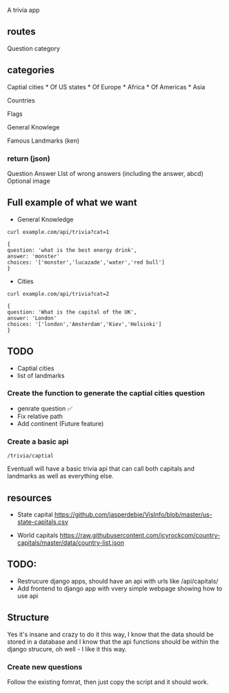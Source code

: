  A trivia app


## routes

Question
category

## categories


Captial cities
    * Of US states
    * Of Europe
    * Africa
    * Of Americas
    * Asia

Countries

Flags

General Knowlege

Famous Landmarks (ken)


### return (json)

Question
Answer
LIst of wrong answers (including the answer, abcd)
Optional image


## Full example of what we want

* General Knowledge
```
curl example.com/api/trivia?cat=1

{
question: 'what is the best energy drink',
answer: 'monster'
choices: '['monster','lucazade','water','red bull']
}

```

* Cities

```
curl example.com/api/trivia?cat=2

{
question: 'What is the capital of the UK',
answer: 'London'
choices: '['london','Amsterdam','Kiev','Helsinki']
}
```

## TODO

* Captial cities
* list of landmarks

### Create the function to generate the captial cities question 


* genrate question ✅
* Fix relative path
* Add continent (Future feature)


### Create a basic api 

```
/trivia/captial
```

Eventuall will have a basic trivia api that can call both capitals and
landmarks as well as everything else.




## resources

* State capital
  <https://github.com/jasperdebie/VisInfo/blob/master/us-state-capitals.csv>

* World capitals
  <https://raw.githubusercontent.com/icyrockcom/country-capitals/master/data/country-list.json>

## TODO:

* Restrucure django apps, should have an api with urls like /api/capitals/
* Add frontend to django app with vvery simple webpage showing how to use api

## Structure

Yes it's insane and crazy to do it this way, I know that the data should be
stored in a database and I know that the api functions should be within the
django strucure, oh well - I like it this way.



### Create new questions

Follow the existing fomrat, then just copy the script and it should work.





